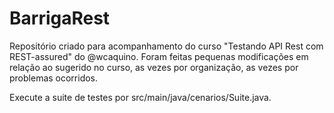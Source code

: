 # BarrigaRest

Repositório criado para acompanhamento do curso "Testando API Rest com REST-assured" do @wcaquino. Foram feitas pequenas modificações em relação ao sugerido no curso, as vezes por organização, as vezes por problemas ocorridos.

Execute a suite de testes por src/main/java/cenarios/Suite.java.
